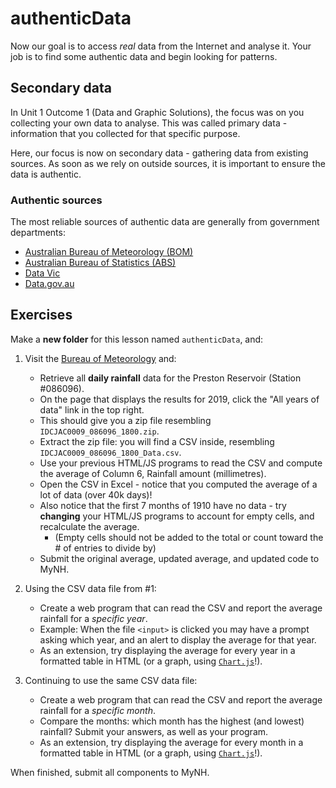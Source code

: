 # authenticData

Now our goal is to access *real* data from the Internet and analyse it.
Your job is to find some authentic data and begin looking for patterns.

## Secondary data

In Unit 1 Outcome 1 (Data and Graphic Solutions), the focus was on you collecting your own data to analyse.
This was called primary data - information that you collected for that specific purpose.

Here, our focus is now on secondary data - gathering data from existing sources.
As soon as we rely on outside sources, it is important to ensure the data is authentic.

### Authentic sources

The most reliable sources of authentic data are generally from government departments:

- [Australian Bureau of Meteorology (BOM)](http://www.bom.gov.au/climate/data/)
- [Australian Bureau of Statistics (ABS)](https://www.abs.gov.au/)
- [Data Vic](https://data.vic.gov.au/)
- [Data.gov.au](https://data.gov.au/)

## Exercises

Make a **new folder** for this lesson named `authenticData`, and:

1. Visit the [Bureau of Meteorology](http://www.bom.gov.au/climate/data/) and:

    - Retrieve all **daily rainfall** data for the Preston Reservoir (Station #086096).
    - On the page that displays the results for 2019, click the "All years of data" link in the top right.
    - This should give you a zip file resembling `IDCJAC0009_086096_1800.zip`.
    - Extract the zip file: you will find a CSV inside, resembling `IDCJAC0009_086096_1800_Data.csv`.
    - Use your previous HTML/JS programs to read the CSV and compute the average of Column 6, Rainfall amount (millimetres).
    - Open the CSV in Excel - notice that you computed the average of a lot of data (over 40k days)!
    - Also notice that the first 7 months of 1910 have no data - try **changing** your HTML/JS programs to account for empty cells, and recalculate the average.
        - (Empty cells should not be added to the total or count toward the # of entries to divide by)
    - Submit the original average, updated average, and updated code to MyNH.

2. Using the CSV data file from #1:

    - Create a web program that can read the CSV and report the average rainfall for a *specific year*.
    - Example: When the file `<input>` is clicked you may have a prompt asking which year, and an alert to display the average for that year.
    - As an extension, try displaying the average for every year in a formatted table in HTML (or a graph, using [`Chart.js`](https://www.chartjs.org/)!).

3. Continuing to use the same CSV data file:

    - Create a web program that can read the CSV and report the average rainfall for a *specific month*.
    - Compare the months: which month has the highest (and lowest) rainfall? Submit your answers, as well as your program.
    - As an extension, try displaying the average for every month in a formatted table in HTML (or a graph, using [`Chart.js`](https://www.chartjs.org/)!).

When finished, submit all components to MyNH.
